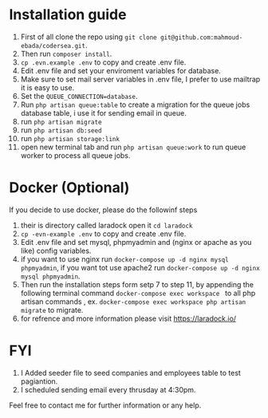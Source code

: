 # Installation guide
1. First of all clone the repo using `git clone git@github.com:mahmoud-ebada/codersea.git`.
2. Then run `composer install`.
3. `cp .evn.example .env` to copy and create .env file.
4. Edit .env file and set your enviroment variables for database.
5. Make sure to set mail server variables in .env file, I prefer to use mailtrap it is easy to use.
6. Set the ```QUEUE_CONNECTION=database```.
7. Run `php artisan queue:table` to create a migration for the queue jobs database table, i use it for sending email in queue.
8. run `php artisan migrate`
9. run `php artisan db:seed`
10. run `php artisan storage:link`
11. open new terminal tab and run `php artisan queue:work` to run queue worker to process all queue jobs.


# Docker (Optional)
If you decide to use docker, please do the followinf steps
1. their is directory called laradock open it `cd laradock` 
2. `cp -evn-example .env` to copy and create .env file.
3. Edit .env file and set mysql, phpmyadmin and (nginx or apache as you like) config variables.
4. if you want to use nginx run `docker-compose up -d nginx mysql phpmyadmin`, if you want tot use apache2 run `docker-compose up -d nginx mysql phpmyadmin`.
5. Then run the installation steps form setp 7 to step 11, by appending the following terminal command `docker-compose exec workspace ` to all php artisan commands , ex. `docker-compose exec workspace php artisan migrate` to migrate.
6. for refrence and more information please visit https://laradock.io/

# FYI
1. I Added seeder file to seed companies and employees table to test pagiantion.
2. I scheduled sending email every thrusday at 4:30pm.

Feel free to contact me for further information or any help.